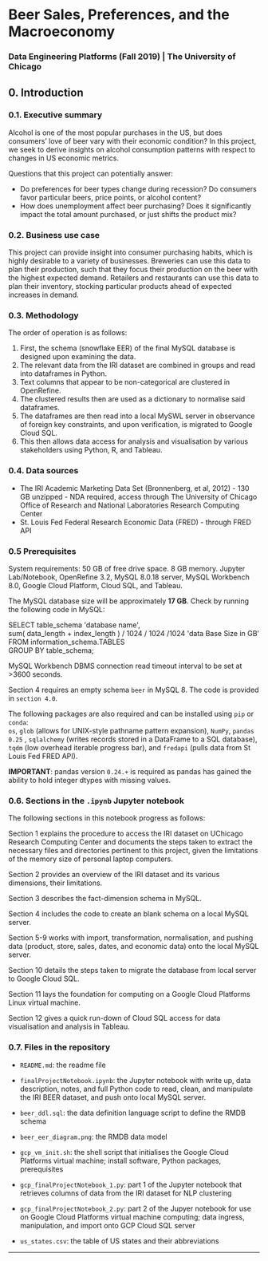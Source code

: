 # Beer Sales, Preferences, and the Macroeconomy
### Data Engineering Platforms (Fall 2019) | The University of Chicago

## 0. Introduction

### 0.1. Executive summary

Alcohol is one of the most popular purchases in the US, but does consumers’ love of beer vary with their economic condition? In this project, we seek to derive insights on alcohol consumption patterns with respect to changes in US economic metrics.

Questions that this project can potentially answer:

- Do preferences for beer types change during recession? Do consumers favor particular beers, price points, or alcohol content?
- How does unemployment affect beer purchasing? Does it significantly impact the total amount purchased, or just shifts the product mix?

### 0.2. Business use case

This project can provide insight into consumer purchasing habits, which is highly desirable to a variety of businesses. Breweries can use this data to plan their production, such that they focus their production on the beer with the highest expected demand. Retailers and restaurants can use this data to plan their inventory, stocking particular products ahead of expected increases in demand.

### 0.3. Methodology

The order of operation is as follows:

1. First, the schema (snowflake EER) of the final MySQL database is designed upon examining the data.  
2. The relevant data from the IRI dataset are combined in groups and read into dataframes in Python.
3. Text columns that appear to be non-categorical are clustered in OpenRefine.
4. The clustered results then are used as a dictionary to normalise said dataframes.
5. The dataframes are then read into a local MySWL server in observance of foreign key constraints, and upon verification, is migrated to Google Cloud SQL.
6. This then allows data access for analysis and visualisation by various stakeholders using Python, R, and Tableau.

### 0.4. Data sources

- The IRI Academic Marketing Data Set (Bronnenberg, et al, 2012) - 130 GB unzipped - NDA required, access through The University of Chicago Office of Research and National Laboratories Research Computing Center
- St. Louis Fed Federal Research Economic Data (FRED) - through FRED API

### 0.5 Prerequisites

System requirements: 50 GB of free drive space. 8 GB memory. Jupyter Lab/Notebook, OpenRefine 3.2, MySQL 8.0.18 server, MySQL Workbench 8.0, Google Cloud Platform, Cloud SQL, and Tableau.

The MySQL database size will be approximately **17 GB**. Check by running the following code in MySQL:  

SELECT table_schema 'database name',  
  sum( data_length + index_length ) / 1024 / 1024 /1024 'data Base Size in GB'  
FROM information_schema.TABLES  
GROUP BY table_schema;

MySQL Workbench DBMS connection read timeout interval to be set at >3600 seconds.

Section 4 requires an empty schema `beer` in MySQL 8. The code is provided in `section 4.0`.

The following packages are also required and can be installed using `pip` or `conda`:  
`os`, `glob` (allows for UNIX-style pathname pattern expansion), `NumPy`, `pandas 0.25` , `sqlalchemy` (writes records stored in a DataFrame to a SQL database), `tqdm` (low overhead iterable progress bar), and `fredapi` (pulls data from St Louis Fed FRED API).

**IMPORTANT**: pandas version `0.24.+` is required as pandas has gained the ability to hold integer dtypes with missing values.

### 0.6. Sections in the `.ipynb` Jupyter notebook

The following sections in this notebook progress as follows:

Section 1 explains the procedure to access the IRI dataset on UChicago Research Computing Center and documents the steps taken to extract the necessary files and directories pertinent to this project, given the limitations of the memory size of personal laptop computers.

Section 2 provides an overview of the IRI dataset and its various dimensions, their limitations.

Section 3 describes the fact-dimension schema in MySQL.

Section 4 includes the code to create an blank schema on a local MySQL server.

Section 5-9 works with import, transformation, normalisation, and pushing data (product, store, sales, dates, and economic data) onto the local MySQL server.

Section 10 details the steps taken to migrate the database from local server to Google Cloud SQL.

Section 11 lays the foundation for computing on a Google Cloud Platforms Linux virtual machine.

Section 12 gives a quick run-down of Cloud SQL access for data visualisation and analysis in Tableau.


### 0.7. Files in the repository

- `README.md`: the readme file
- `finalProjectNotebook.ipynb`: the Jupyter notebook with write up, data description, notes, and full Python code to read, clean, and manipulate the IRI BEER dataset, and push onto local MySQL server.
- `beer_ddl.sql`: the data definition language script to define the RMDB schema
- `beer_eer_diagram.png`: the RMDB data model

- `gcp_vm_init.sh`: the shell script that initialises the Google Cloud Platforms virtual machine; install software, Python packages, prerequisites
- `gcp_finalProjectNotebook_1.py`: part 1 of the Jupyter notebook that retrieves columns of data from the IRI dataset for NLP clustering
- `gcp_finalProjectNotebook_2.py`: part 2 of the Jupyer notebook for use on Google Cloud Platforms virtual machine computing; data ingress, manipulation, and import onto GCP Cloud SQL server

- `us_states.csv`: the table of US states and their abbreviations

---
